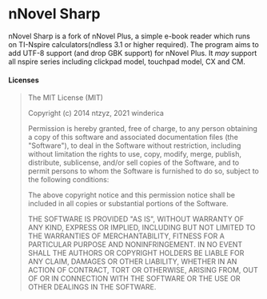 nNovel Sharp
===========

nNovel Sharp is a fork of nNovel Plus, a simple e-book reader which runs on TI-Nspire calculators(ndless 3.1 or higher required). The program aims to add UTF-8 support (and drop GBK support) for nNovel Plus. It *may* support all nspire series including clickpad model, touchpad model, CX and CM.

#### Licenses
>The MIT License (MIT)
>
>Copyright (c) 2014 ntzyz, 2021 winderica
>
>Permission is hereby granted, free of charge, to any person obtaining a copy
>of this software and associated documentation files (the "Software"), to deal
>in the Software without restriction, including without limitation the rights
>to use, copy, modify, merge, publish, distribute, sublicense, and/or sell
>copies of the Software, and to permit persons to whom the Software is
>furnished to do so, subject to the following conditions:
>
>The above copyright notice and this permission notice shall be included in
>all copies or substantial portions of the Software.
>
>THE SOFTWARE IS PROVIDED "AS IS", WITHOUT WARRANTY OF ANY KIND, EXPRESS OR
>IMPLIED, INCLUDING BUT NOT LIMITED TO THE WARRANTIES OF MERCHANTABILITY,
>FITNESS FOR A PARTICULAR PURPOSE AND NONINFRINGEMENT. IN NO EVENT SHALL THE
>AUTHORS OR COPYRIGHT HOLDERS BE LIABLE FOR ANY CLAIM, DAMAGES OR OTHER
>LIABILITY, WHETHER IN AN ACTION OF CONTRACT, TORT OR OTHERWISE, ARISING FROM,
>OUT OF OR IN CONNECTION WITH THE SOFTWARE OR THE USE OR OTHER DEALINGS IN
>THE SOFTWARE.